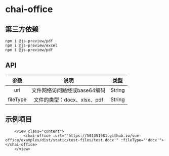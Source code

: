 # chai-office

## 第三方依赖

```shell
npm i @js-preview/pdf
npm i @js-preview/excel
npm i @js-preview/pdf
```

## API

|   参数   |             说明             |  类型  |
| :------: | :--------------------------: | :----: |
|   url    | 文件网络访问路经或base64编码 | String |
| fileType | 文件的类型：docx、xlsx、pdf  | String |

## 示例项目

```vue
	<view class="content">
		<chai-office :url="'https://501351981.github.io/vue-office/examples/dist/static/test-files/test.docx'" :fileType="'docx'"></chai-office>
	</view>
```

